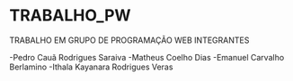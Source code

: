 # TRABALHO_PW
TRABALHO EM GRUPO DE PROGRAMAÇÃO WEB
INTEGRANTES

-Pedro Cauã Rodrigues Saraiva 
-Matheus Coelho Dias
-Emanuel Carvalho Berlamino
-Ithala Kayanara Rodrigues Veras
